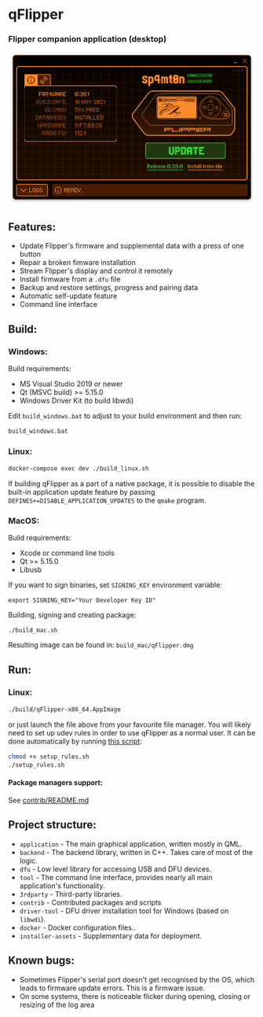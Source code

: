 # qFlipper

### Flipper companion application (desktop)

![qFlipper screenshot](screenshot.png)

## Features:
* Update Flipper's firmware and supplemental data with a press of one button
* Repair a broken fimware installation
* Stream Flipper's display and control it remotely
* Install firmware from a `.dfu` file
* Backup and restore settings, progress and pairing data
* Automatic self-update feature
* Command line interface

## Build:
### Windows:

Build requirements:
- MS Visual Studio 2019 or newer
- Qt (MSVC build) >= 5.15.0
- Windows Driver Kit (to build libwdi)

Edit `build_windows.bat` to adjust to your build environment and then run:
```cmd
build_windows.bat
```

### Linux:

```sh
docker-compose exec dev ./build_linux.sh
```

If building qFlipper as a part of a native package, it is possible to disable the built-in application update feature by passing `DEFINES+=DISABLE_APPLICATION_UPDATES` to the `qmake` program.

### MacOS:

Build requirements:

- Xcode or command line tools
- Qt >= 5.15.0
- Libusb

If you want to sign binaries, set `SIGNING_KEY` environment variable:

	export SIGNING_KEY="Your Developer Key ID"

Building, signing and creating package:

	./build_mac.sh

Resulting image can be found in: `build_mac/qFlipper.dmg`

## Run:

### Linux:
```sh
./build/qFlipper-x86_64.AppImage
```

or just launch the file above from your favourite file manager.
You will likely need to set up udev rules in order to use qFlipper as a normal user. It can be done automatically by running [this script](setup_rules.sh):
```sh
chmod +x setup_rules.sh
./setup_rules.sh
```

#### Package managers support:
See [contrib/README.md](./contrib/README.md)

## Project structure:
- `application` - The main graphical application, written mostly in QML.
- `backend` - The backend library, written in C++. Takes care of most of the logic.
- `dfu` - Low level library for accessing USB and DFU devices.
- `tool` - The command line interface, provides nearly all main application's functionality.
- `3rdparty` - Third-party libraries.
- `contrib` - Contributed packages and scripts
- `driver-tool` - DFU driver installation tool for Windows (based on `libwdi`).
- `docker` - Docker configuration files..
- `installer-assets` - Supplementary data for deployment.

## Known bugs:

* Sometimes Flipper's serial port doesn't get recognised by the OS, which leads to firmware update errors. This is a firmware issue.
* On some systems, there is noticeable flicker during opening, closing or resizing of the log area
